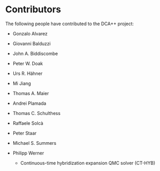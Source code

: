 # Contributors

The following people have contributed to the DCA++ project:

* Gonzalo Alvarez

* Giovanni Balduzzi

* John A. Biddiscombe

* Peter W. Doak

* Urs R. H&auml;hner

* Mi Jiang

* Thomas A. Maier

* Andrei Plamada

* Thomas C. Schulthess

* Raffaele Solc&agrave;

* Peter Staar

* Michael S. Summers

* Philipp Werner
    * Continuous-time hybridization expansion QMC solver (CT-HYB)
